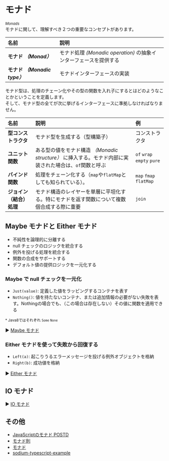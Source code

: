 # モナド
_<sup>Monads</sup>_<br>
モナドに関して、理解すべき２つの重要なコンセプトがあります。

|名前|説明|
|:-|:-|
|**モナド _（Monad）_**|モナド処理 _(Monadic operation)_ の抽象インターフェースを提供する|
|**モナド _（Monadic type）_**|モナドインターフェースの実装|

モナド型は、処理のチェーン化やその型の関数を入れ子にするとはどのようなことかということを定義します。<br>
そして、モナド型の全てが次に挙げるインターフェースに準拠しなければなりません。

|名前|説明|例|
|:-|:-|:-|
|**型コンストラクタ**|モナド型を生成する（型構築子）|コンストラクタ|
|**ユニット関数**|ある型の値をモナド構造 _（Monadic structure）_ に挿入する。モナド内部に実装された場合は、`of`関数と呼ぶ|`of` `wrap` `empty` `pure`|
|**バインド関数**|処理をチェーン化する（`map`や`flatMap`としても知られている）。|`map` `fmap` `flatMap`|
|**ジョイン（結合）処理**|モナド構造のレイヤーを単層に平坦化する。特にモナドを返す関数について複数個合成する際に重要|`join`|

## Maybe モナドと Either モナド

- 不純性を論理的に分離する
- null チェックのロジックを統合する
- 例外を投げる処理を統合する
- 関数の合成をサポートする
- デフォルト値の提供ロジックを一元化する

### Maybe で null チェックを一元化
- `Just(value)`: 定義した値をラッピングするコンテナを表す
- `Nothing()`: 値を持たないコンテナ、または追加情報の必要がない失敗を表す。Nothingの場合でも、（この場合は存在しない）その値に関数を適用できる

<sup>* Java8ではそれぞれ `Some` `None`</sup>

▶️ [Maybe モナド](https://codesandbox.io/s/maybe-monads-g771rw?file=/src/maybe.ts)

### Either モナドを使って失敗から回復する

- `Left(a)`: 起こりうるエラーメッセージを投げる例外オブジェクトを格納
- `Right(b)`: 成功値を格納

▶️ [Either モナド](https://codesandbox.io/s/either-monad-h4f56b?file=/src/either.ts)

## IO モナド

▶️ [IO モナド](https://codesandbox.io/s/io-monad-w9ks7m?file=/src/io.ts)

## その他
- [JavaScriptのモナド POSTD](https://postd.cc/monads-in-javascript/)
- [モナド則](https://www.sampou.org/haskell/a-a-monads/html/laws.html)
- [モナド](https://bit.ly/43ex3VT)
- [sodium-typescript-example](https://github.com/graforlock/sodium-typescript-examples/tree/petrol-pump/src)
